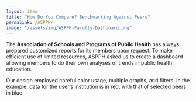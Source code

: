 ```yaml
---
layout: item
title: "How Do You Compare? Benchmarking Against Peers"
permalink: /ASPPH/
image: "/assets/img/ASPPH-Faculty-Dashboard.png"
---
```

The **Association of Schools and Programs of Public Health** has always prepared customized reports for its members upon request. To make efficient use of limited resources, ASPPH asked us to create a dashboard allowing members to do their own analyses of trends in public health education.

Our design employed careful color usage, multiple graphs, and filters. In the example, data for the user’s institution is in red, with that of selected peers in blue.
